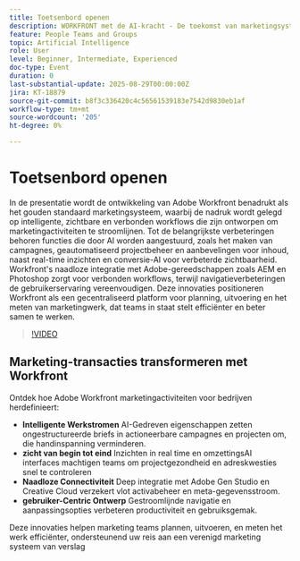 ```yaml
---
title: Toetsenbord openen
description: WORKFRONT met de AI-kracht - De toekomst van marketingsystemen - Adobe Workfront
feature: People Teams and Groups
topic: Artificial Intelligence
role: User
level: Beginner, Intermediate, Experienced
doc-type: Event
duration: 0
last-substantial-update: 2025-08-29T00:00:00Z
jira: KT-18879
source-git-commit: b8f3c336420c4c56561539183e7542d9830eb1af
workflow-type: tm+mt
source-wordcount: '205'
ht-degree: 0%

---
```



# Toetsenbord openen

In de presentatie wordt de ontwikkeling van Adobe Workfront benadrukt als het gouden standaard marketingsysteem, waarbij de nadruk wordt gelegd op intelligente, zichtbare en verbonden workflows die zijn ontworpen om marketingactiviteiten te stroomlijnen. Tot de belangrijkste verbeteringen behoren functies die door AI worden aangestuurd, zoals het maken van campagnes, geautomatiseerd projectbeheer en aanbevelingen voor inhoud, naast real-time inzichten en conversie-AI voor verbeterde zichtbaarheid. Workfront&#39;s naadloze integratie met Adobe-gereedschappen zoals AEM en Photoshop zorgt voor verbonden workflows, terwijl navigatieverbeteringen de gebruikerservaring vereenvoudigen. Deze innovaties positioneren Workfront als een gecentraliseerd platform voor planning, uitvoering en het meten van marketingwerk, dat teams in staat stelt efficiënter en beter samen te werken.

>[!VIDEO](https://video.tv.adobe.com/v/3471499/?learn=on&enablevpops)

## Marketing-transacties transformeren met Workfront

Ontdek hoe Adobe Workfront marketingactiviteiten voor bedrijven herdefinieert:

* **Intelligente Werkstromen** AI-Gedreven eigenschappen zetten ongestructureerde briefs in actioneerbare campagnes en projecten om, die handinspanning verminderen.
* **zicht van begin tot eind** Inzichten in real time en omzettingsAI interfaces machtigen teams om projectgezondheid en adreskwesties snel te controleren
* **Naadloze Connectiviteit** Deep integratie met Adobe Gen Studio en Creative Cloud verzekert vlot activabeheer en meta-gegevensstroom.
* **gebruiker-Centric Ontwerp** Gestroomlijnde navigatie en aanpassingsopties verbeteren productiviteit en gebruiksgemak.

Deze innovaties helpen marketing teams plannen, uitvoeren, en meten het werk efficiënter, ondersteunend uw reis aan een verenigd marketing systeem van verslag